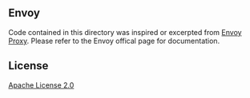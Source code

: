 ## Envoy

Code contained in this directory was inspired or excerpted from 
[Envoy Proxy](https://github.com/envoyproxy/envoy). Please refer
to the Envoy offical page for documentation.

## License

[Apache License 2.0](LICENSE)
